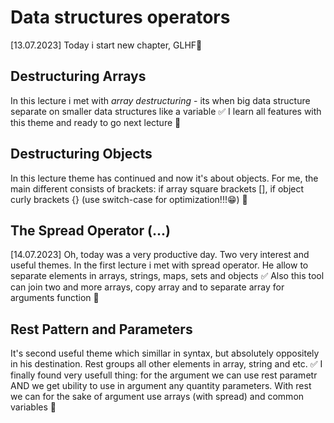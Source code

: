 # Data structures operators

[13.07.2023] Today i start new chapter, GLHF👏

## Destructuring Arrays

In this lecture i met with _array destructuring_ - its when big data structure separate on smaller data structures like a variable ✅
I learn all features with this theme and ready to go next lecture 🏁

## Destructuring Objects

In this lecture theme has continued and now it's about objects. For me, the main different consists of brackets: if array square brackets [], if object curly brackets {} (use switch-case for optimization!!!😁) 🏁

## The Spread Operator (...)

[14.07.2023] Oh, today was a very productive day. Two very interest and useful themes.
In the first lecture i met with spread operator. He allow to separate elements in arrays, strings, maps, sets and objects ✅
Also this tool can join two and more arrays, copy array and to separate array for arguments function 🏁

## Rest Pattern and Parameters

It's second useful theme which simillar in syntax, but absolutely oppositely in his destination. Rest groups all other elements in array, string and etc. ✅
I finally found very usefull thing: for the argument we can use rest parametr AND we get ubility to use in argument any quantity parameters. With rest we can for the sake of argument use arrays (with spread) and common variables 🏁
